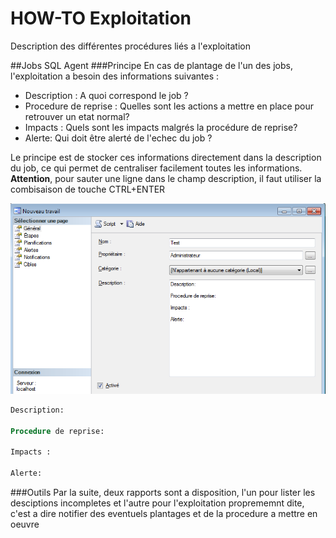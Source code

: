 HOW-TO Exploitation
=====================

Description des différentes procédures liés a l'exploitation

##Jobs SQL Agent
###Principe
En cas de plantage de l'un des jobs, l'exploitation a besoin des informations suivantes :
* Description : A quoi correspond le job ?
* Procedure de reprise : Quelles sont les actions a mettre en place pour retrouver un etat normal?
* Impacts : Quels sont les impacts malgrés la procédure de reprise?
* Alerte: Qui doit être alerté de l'echec du job ?

Le principe est de stocker ces informations directement dans la description du job, ce qui permet de centraliser facilement toutes les informations. **Attention**, pour sauter une ligne dans le champ description, il faut utiliser la combisaison de touche CTRL+ENTER

![Description du job](/Images/ExploitationHowTo_DescriptionJob.png "Description du job")

````sql
Description:

Procedure de reprise:

Impacts :

Alerte:

````

###Outils
Par la suite, deux rapports sont a disposition, l'un pour lister les desciptions incompletes et l'autre pour l'exploitation proprememnt dite, c'est a dire notifier des eventuels plantages et de la procedure a mettre en oeuvre
